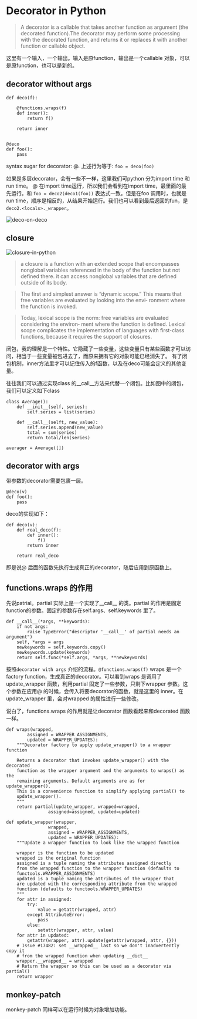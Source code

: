 # Decorator in Python

>A decorator is a callable that takes another function as argument (the decorated function).The decorator may perform some processing with the decorated function, and returns it or replaces it with another function or callable object.

这里有一个输入，一个输出。输入是原function，输出是一个callable 对象，可以是原function，也可以是新的。

## decorator without args

    def deco(f):

        @functions.wraps(f)
        def inner():
            return f()
        
        return inner


    @deco
    def foo():
        pass

syntax sugar for decorator: @. 上述行为等于: `foo = deco(foo)`

如果是多层decorator，会有一些不一样，这里我们可python 分为import time 和run time。
@ 在import time运行，所以我们会看到在import time，最里面的最先运行。和 `foo = deco2(deco1(foo))` 表达式一致。但是在foo 调用时，也就是run time，顺序是相反的，从结果开始运行。我们也可以看到最后返回的fun，是`deco2.<locals>._wrapper`。

![deco-on-deco](https://liwb-csdn.oss-cn-hangzhou.aliyuncs.com/deco-on-deco.png)

## closure

![closure-in-python](https://liwb-csdn.oss-cn-hangzhou.aliyuncs.com/closure-in-python.png)

>a closure is a function with an extended scope that encompasses nonglobal variables referenced in the body of the function but not defined there. it can access nonglobal variables that are defined outside of its body.

>The first and simplest answer is “dynamic scope.” This means that free variables are evaluated by looking into the envi‐ ronment where the function is invoked.

>Today, lexical scope is the norm: free variables are evaluated considering the environ‐ ment where the function is defined. Lexical scope complicates the implementation of languages with first-class functions, because it requires the support of closures.

闭包，我的理解是一个特性。它隐藏了一些变量，这些变量只有某些函数才可以访问，相当于一些变量被包进去了，而原来拥有它的对象可能已经消失了。
有了闭包机制，inner方法里才可以记住传入的f函数，以及在deco可能会定义的其他变量。

往往我们可以通过实现class 的__call__方法来代替一个闭包。比如图中的闭包，我们可以定义如下class

    class Average():
        def __init__(self, series):
            self.series = list(series)

        def __call__(selft, new_value):
            self.series.append(new_value)
            total = sum(series)
            return total/len(series)

    averager = Average([])

## decorator with args

带参数的decorator需要包裹一层。

    @deco(v)
    def foo():
        pass


deco的实现如下：

    def deco(v):
        def real_deco(f):
            def inner():
                f()
            return inner
        
        return real_deco

即是说@ 后面的函数先执行生成真正的decorator，随后应用到原函数上。

## functions.wraps 的作用

先说patrial。partial 实际上是一个实现了__call__ 的类。partial 的作用是固定function的参数。固定的参数存在self.args、self.keywords 里了。

    def __call__(*args, **keywords):
        if not args:
            raise TypeError("descriptor '__call__' of partial needs an argument")
        self, *args = args
        newkeywords = self.keywords.copy()
        newkeywords.update(keywords)
        return self.func(*self.args, *args, **newkeywords)

按照`decorator with args` 介绍的流程。`@functions.wraps(f)` wraps 是一个factory function，生成真正的decorator。可以看到wraps 是调用了update_wrapper 函数，利用partial 固定了一些参数，只剩下wrapper 参数。这个参数在应用@ 的时候，会传入将要decorator的函数，就是这里的 inner。在update_wrapper 里，会对wrapped 的属性进行一些修改。

说白了，functions.wraps 的作用就是让decorator 函数看起来和decorated 函数一样。

    def wraps(wrapped,
            assigned = WRAPPER_ASSIGNMENTS,
            updated = WRAPPER_UPDATES):
        """Decorator factory to apply update_wrapper() to a wrapper function

        Returns a decorator that invokes update_wrapper() with the decorated
        function as the wrapper argument and the arguments to wraps() as the
        remaining arguments. Default arguments are as for update_wrapper().
        This is a convenience function to simplify applying partial() to
        update_wrapper().
        """
        return partial(update_wrapper, wrapped=wrapped,
                    assigned=assigned, updated=updated)                   

    def update_wrapper(wrapper,
                    wrapped,
                    assigned = WRAPPER_ASSIGNMENTS,
                    updated = WRAPPER_UPDATES):
        """Update a wrapper function to look like the wrapped function

        wrapper is the function to be updated
        wrapped is the original function
        assigned is a tuple naming the attributes assigned directly
        from the wrapped function to the wrapper function (defaults to
        functools.WRAPPER_ASSIGNMENTS)
        updated is a tuple naming the attributes of the wrapper that
        are updated with the corresponding attribute from the wrapped
        function (defaults to functools.WRAPPER_UPDATES)
        """
        for attr in assigned:
            try:
                value = getattr(wrapped, attr)
            except AttributeError:
                pass
            else:
                setattr(wrapper, attr, value)
        for attr in updated:
            getattr(wrapper, attr).update(getattr(wrapped, attr, {}))
        # Issue #17482: set __wrapped__ last so we don't inadvertently copy it
        # from the wrapped function when updating __dict__
        wrapper.__wrapped__ = wrapped
        # Return the wrapper so this can be used as a decorator via partial()
        return wrapper


## monkey-patch

monkey-patch 同样可以在运行时候为对象增加功能。
